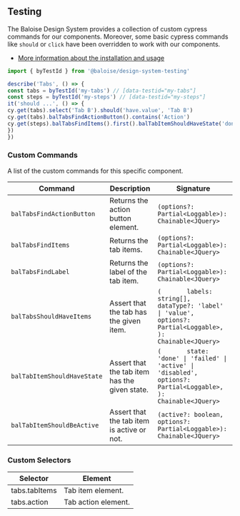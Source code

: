 ## Testing
 
The Baloise Design System provides a collection of custom cypress commands for our components. Moreover, some basic cypress commands like `should` or `click` have been overridden to work with our components.
 
- [More information about the installation and usage](?path=/docs/development-testing--page)
 
<!-- START: human documentation -->
 
```typescript
import { byTestId } from '@baloise/design-system-testing'

describe('Tabs', () => {
const tabs = byTestId('my-tabs') // [data-testid="my-tabs"]
const steps = byTestId('my-steps') // [data-testid="my-steps"]
it('should ...', () => {
cy.get(tabs).select('Tab B').should('have.value', 'Tab B')
cy.get(tabs).balTabsFindActionButton().contains('Action')
cy.get(steps).balTabsFindItems().first().balTabItemShouldHaveState('done')
})
})
```
 
<!-- END: human documentation -->
 
### Custom Commands
 
A list of the custom commands for this specific component.
 
| Command                     | Description                                    | Signature                                                                                                                    |
| --------------------------- | ---------------------------------------------- | ---------------------------------------------------------------------------------------------------------------------------- |
| `balTabsFindActionButton`   | Returns the action button element.             | `(options?: Partial<Loggable>): Chainable<JQuery>`                                                                           |
| `balTabsFindItems`          | Returns the tab items.                         | `(options?: Partial<Loggable>): Chainable<JQuery>`                                                                           |
| `balTabsFindLabel`          | Returns the label of the tab item.             | `(options?: Partial<Loggable>): Chainable<JQuery>`                                                                           |
| `balTabsShouldHaveItems`    | Assert that the tab has the given item.        | `(       labels: string[],       dataType?: 'label' \| 'value',       options?: Partial<Loggable>,     ): Chainable<JQuery>` |
| `balTabItemShouldHaveState` | Assert that the tab item has the  given state. | `(       state: 'done' \| 'failed' \| 'active' \| 'disabled',       options?: Partial<Loggable>,     ): Chainable<JQuery>`   |
| `balTabItemShouldBeActive`  | Assert that the tab item is active or not.     | `(active?: boolean, options?: Partial<Loggable>): Chainable<JQuery>`                                                         |
 
 
### Custom Selectors

| Selector      | Element             |
| ------------- | ------------------- |
| tabs.tabItems | Tab item element.   |
| tabs.action   | Tab action element. |

